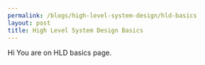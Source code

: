 ```yaml
---
permalink: /blogs/high-level-system-design/hld-basics
layout: post
title: High Level System Design Basics
---
```


Hi You are on HLD basics page.

